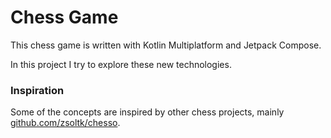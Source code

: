 # Chess Game

This chess game is written with Kotlin Multiplatform and Jetpack Compose.

In this project I try to explore these new technologies.

### Inspiration

Some of the concepts are inspired by other chess projects,
mainly [github.com/zsoltk/chesso](https://github.com/zsoltk/chesso).

